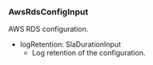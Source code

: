 ### AwsRdsConfigInput
AWS RDS configuration.

- logRetention: SlaDurationInput
  - Log retention of the configuration.
